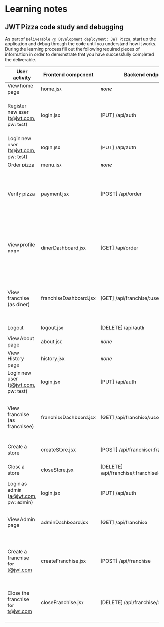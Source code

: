 # Learning notes

## JWT Pizza code study and debugging

As part of `Deliverable ⓵ Development deployment: JWT Pizza`, start up the application and debug through the code until you understand how it works. During the learning process fill out the following required pieces of information in order to demonstrate that you have successfully completed the deliverable.

| User activity                                       | Frontend component | Backend endpoints | Database SQL |
| --------------------------------------------------- | ------------------ | ----------------- | ------------ |
| View home page                                      |  home.jsx          |  *none*             |  *none*        |
| Register new user<br/>(t@jwt.com, pw: test)         |  login.jsx         |  [PUT] /api/auth  | INSERT INTO user (name, email, password) VALUES (?, ?, ?) <br/> INSERT INTO userRole (userId, role, objectId) VALUES (?, ?, ?) |
| Login new user<br/>(t@jwt.com, pw: test)            |  login.jsx         |  [PUT] /api/auth  | INSERT INTO auth (token, userId) VALUES (?, ?) |
| Order pizza                                         |  menu.jsx          |      *none*                |   *none*              |
| Verify pizza                                        |  payment.jsx       |   [POST] /api/order | INSERT INTO dinerOrder (dinerId, franchiseId, storeId, date) VALUES (?, ?, ?, now()) <br/> INSERT INTO orderItem (orderId, menuId, description, price) VALUES (?, ?, ?, ?)    |
| View profile page                                   | dinerDashboard.jsx |  [GET] /api/order | SELECT id, franchiseId, storeId, date FROM dinerOrder WHERE dinerId=? LIMIT ${offset},${config.db.listPerPage} </br> SELECT id, menuId, description, price FROM orderItem WHERE orderId=?             |
| View franchise<br/>(as diner)                       | franchiseDashboard.jsx | [GET] /api/franchise/:userId | SELECT objectId FROM userRole WHERE role='franchisee' AND userId=? <br/> SELECT id, name FROM franchise WHERE id in (${franchiseIds.join(',')})|
| Logout                                              | logout.jsx | [DELETE] /api/auth | DELETE FROM auth WHERE token=? |
| View About page                                     | about.jsx | *none* | *none* |
| View History page                                   | history.jsx | *none* | *none* |
| Login new user<br/>(t@jwt.com, pw: test)            |  login.jsx         |  [PUT] /api/auth  | INSERT INTO auth (token, userId) VALUES (?, ?) |
| View franchise<br/>(as franchisee)                  | franchiseDashboard.jsx | [GET] /api/franchise/:userId | SELECT objectId FROM userRole WHERE role='franchisee' AND userId=? <br/> SELECT id, name FROM franchise WHERE id in (${franchiseIds.join(',')})|
| Create a store                                      | createStore.jsx |[POST] /api/franchise/:franchiseId/store |INSERT INTO store (franchiseId, name) VALUES (?, ?)|
| Close a store                                       | closeStore.jsx |[DELETE] /api/franchise/:franchiseId/store/:storeId | DELETE FROM store WHERE franchiseId=? AND id=? |
| Login as admin (a@jwt.com, pw: admin)            |  login.jsx         |  [PUT] /api/auth  | INSERT INTO auth (token, userId) VALUES (?, ?) |
| View Admin page                                     | adminDashboard.jsx | [GET] /api/franchise | SELECT id, name FROM franchise <br/> SELECT id, name FROM store WHERE franchiseId=? |
| Create a franchise for t@jwt.com                    | createFranchise.jsx | [POST] /api/franchise | SELECT id, name FROM user WHERE email=? <br/> INSERT INTO franchise (name) VALUES (?) <br/> INSERT INTO userRole (userId, role, objectId) VALUES (?, ?, ?)|
| Close the franchise for t@jwt.com                   | closeFranchise.jsx  | [DELETE] /api/franchise/:franchiseId | DELETE FROM store WHERE franchiseId=?` <br/> DELETE FROM userRole WHERE objectId=? <br/> DELETE FROM franchise WHERE id=? <br/> |
